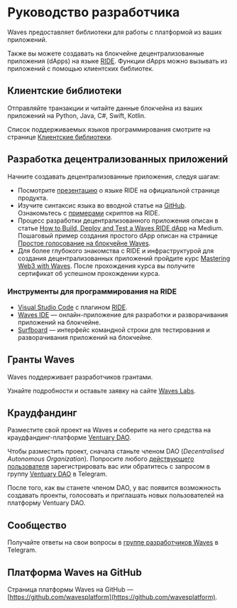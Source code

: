 # Руководство разработчика

Waves предоставляет библиотеки для работы с платформой из ваших приложений.

Также вы можете создавать на блокчейне децентрализованные приложения (dApps) на языке [RIDE](/ride/about-ride.md). Функции dApps можно вызывать из приложений с помощью клиентских библиотек.

## Клиентские библиотеки

Отправляйте транзакции и читайте данные блокчейна из ваших приложений на Python, Java, C#, Swift, Kotlin.

Список поддерживаемых языков программирования смотрите на странице [Клиентские библиотеки](/waves-api-and-sdk/client-libraries.md).

## Разработка децентрализованных приложений

Начните создавать децентрализованные приложения, следуя шагам:

- Посмотрите [презентацию](https://wavesplatform.com/products-ride) о языке RIDE на официальной странице продукта.
- Изучите синтаксис языка во вводной статье на [GitHub](https://github.com/KardanovIR/ride-introduction/blob/master/README.md). Ознакомьтесь с [примерами](https://github.com/wavesplatform/ride-examples) скриптов на RIDE.
- Процесс разработки децентрализованного приложения описан в статье [How to Build, Deploy and Test a Waves RIDE dApp](https://blog.wavesplatform.com/how-to-build-deploy-and-test-a-waves-ride-dapp-785311f58c2) на Medium. Пошаговый пример создания простого dApp описан на странице [Простое голосование на блокчейне Waves](/smart-contracts/simple-voting-on-the-waves-blockchain.md).
- Для более глубокого знакомства с RIDE и инфраструктурой для создания децентрализованных приложений пройдите курс [Mastering Web3 with Waves](https://stepik.org/course/54415/promo). После прохождения курса вы получите сертификат об успешном прохождении курса.

### Инструменты для программирования на RIDE

- [Visual Studio Code](https://code.visualstudio.com/) с плагином [RIDE](https://github.com/wavesplatform/ride-vscode).
- [Waves IDE](https://ide.wavesplatform.com/) — онлайн-приложение для разработки и разворачивания приложений на блокчейне.
- [Surfboard](https://github.com/wavesplatform/Surfboard) — интерфейс командной строки для тестирования и разворачивания приложений на блокчейне.

## Гранты Waves

Waves поддерживает разработчиков грантами.

Узнайте подробности и оставьте заявку на сайте [Waves Labs](https://waveslabs.com/grants?lang=ru).

## Краудфандинг

Разместите свой проект на Waves и соберите на него средства на краудфандинг-платформе [Ventuary DAO](https://beta.ventuary.space/).

Чтобы разместить проект, сначала станьте членом DAO (_Decentralised Autonomous Organization_). Попросите любого [действующего пользователя](https://beta.ventuary.space/community) зарегистрировать вас или обратитесь с запросом в группу [Ventuary DAO](https://t.me/ventuary_dao) в Telegram.

После того, как вы станете членом DAO, у вас появится возможность создавать проекты, голосовать и приглашать новых пользователей на платформу Ventuary DAO.

## Сообщество

Получайте ответы на свои вопросы в [группе разработчиков Waves](https://t.me/waves_ride_dapps_dev) в Telegram.

## Платформа Waves на GitHub

Страница платформы Waves на GitHub — [https://github.com/wavesplatform](https://github.com/wavesplatform).

